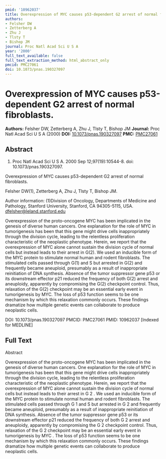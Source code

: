 ```yaml
---
pmid: '10962037'
title: Overexpression of MYC causes p53-dependent G2 arrest of normal fibroblasts.
authors:
- Felsher DW
- Zetterberg A
- Zhu J
- Tlsty T
- Bishop JM
journal: Proc Natl Acad Sci U S A
year: '2000'
full_text_available: false
full_text_extraction_method: html_abstract_only
pmcid: PMC27061
doi: 10.1073/pnas.190327097
---
```


# Overexpression of MYC causes p53-dependent G2 arrest of normal fibroblasts.
**Authors:** Felsher DW, Zetterberg A, Zhu J, Tlsty T, Bishop JM
**Journal:** Proc Natl Acad Sci U S A (2000)
**DOI:** [10.1073/pnas.190327097](https://doi.org/10.1073/pnas.190327097)
**PMC:** [PMC27061](https://www.ncbi.nlm.nih.gov/pmc/articles/PMC27061/)

## Abstract

1. Proc Natl Acad Sci U S A. 2000 Sep 12;97(19):10544-8. doi: 
10.1073/pnas.190327097.

Overexpression of MYC causes p53-dependent G2 arrest of normal fibroblasts.

Felsher DW(1), Zetterberg A, Zhu J, Tlsty T, Bishop JM.

Author information:
(1)Division of Oncology, Departments of Medicine and Pathology, Stanford 
University, Stanford, CA 94305-5115, USA. dfelsher@leland.stanford.edu

Overexpression of the proto-oncogene MYC has been implicated in the genesis of 
diverse human cancers. One explanation for the role of MYC in tumorigenesis has 
been that this gene might drive cells inappropriately through the division 
cycle, leading to the relentless proliferation characteristic of the neoplastic 
phenotype. Herein, we report that the overexpression of MYC alone cannot sustain 
the division cycle of normal cells but instead leads to their arrest in G(2). We 
used an inducible form of the MYC protein to stimulate normal human and rodent 
fibroblasts. The stimulated cells passed through G(1) and S but arrested in G(2) 
and frequently became aneuploid, presumably as a result of inappropriate 
reinitiation of DNA synthesis. Absence of the tumor suppressor gene p53 or its 
downstream effector p21 reduced the frequency of both G(2) arrest and 
aneuploidy, apparently by compromising the G(2) checkpoint control. Thus, 
relaxation of the G(2) checkpoint may be an essential early event in 
tumorigenesis by MYC. The loss of p53 function seems to be one mechanism by 
which this relaxation commonly occurs. These findings dramatize how multiple 
genetic events can collaborate to produce neoplastic cells.

DOI: 10.1073/pnas.190327097
PMCID: PMC27061
PMID: 10962037 [Indexed for MEDLINE]

## Full Text

Abstract

Overexpression of the proto-oncogene MYC has been implicated in the genesis of diverse human cancers. One explanation for the role of MYC in tumorigenesis has been that this gene might drive cells inappropriately through the division cycle, leading to the relentless proliferation characteristic of the neoplastic phenotype. Herein, we report that the overexpression of MYC alone cannot sustain the division cycle of normal cells but instead leads to their arrest in G 2 . We used an inducible form of the MYC protein to stimulate normal human and rodent fibroblasts. The stimulated cells passed through G 1 and S but arrested in G 2 and frequently became aneuploid, presumably as a result of inappropriate reinitiation of DNA synthesis. Absence of the tumor suppressor gene p53 or its downstream effector p21 reduced the frequency of both G 2 arrest and aneuploidy, apparently by compromising the G 2 checkpoint control. Thus, relaxation of the G 2 checkpoint may be an essential early event in tumorigenesis by MYC . The loss of p53 function seems to be one mechanism by which this relaxation commonly occurs. These findings dramatize how multiple genetic events can collaborate to produce neoplastic cells.
